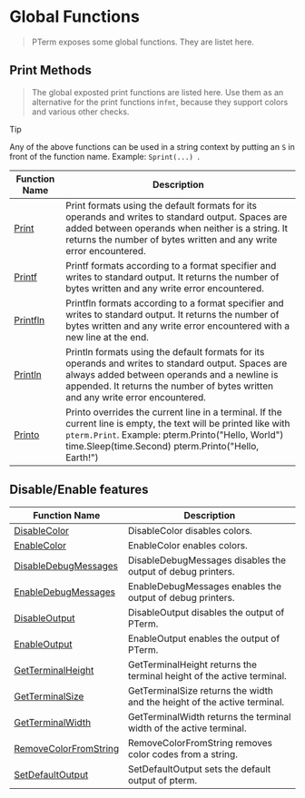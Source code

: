 # Global Functions

> PTerm exposes some global functions. They are listet here.

## Print Methods

> The global exposted print functions are listed here. Use them as an alternative for the print functions in`fmt`, because they support colors and various other checks.

> [!TIP]
> Any of the above functions can be used in a string context by putting an `S` in front of the function name. Example: `Sprint(...) `.

|Function Name|Description|
|-------------|-----------|
|[Print](https://pkg.go.dev/github.com/pterm/pterm#Print)|Print formats using the default formats for its operands and writes to standard output. Spaces are added between operands when neither is a string. It returns the number of bytes written and any write error encountered.|
|[Printf](https://pkg.go.dev/github.com/pterm/pterm#Printf)|Printf formats according to a format specifier and writes to standard output. It returns the number of bytes written and any write error encountered.|
|[Printfln](https://pkg.go.dev/github.com/pterm/pterm#Printfln)|Printfln formats according to a format specifier and writes to standard output. It returns the number of bytes written and any write error encountered with a new line at the end.|
|[Println](https://pkg.go.dev/github.com/pterm/pterm#Println)|Println formats using the default formats for its operands and writes to standard output. Spaces are always added between operands and a newline is appended. It returns the number of bytes written and any write error encountered.|
|[Printo](https://pkg.go.dev/github.com/pterm/pterm#Printo)|Printo overrides the current line in a terminal. If the current line is empty, the text will be printed like with `pterm.Print`. Example: pterm.Printo("Hello, World") time.Sleep(time.Second) pterm.Printo("Hello, Earth!")|

## Disable/Enable features

|Function Name|Description|
|-------------|-----------|
|[DisableColor](https://pkg.go.dev/github.com/pterm/pterm#DisableColor)|DisableColor disables colors.|
|[EnableColor](https://pkg.go.dev/github.com/pterm/pterm#EnableColor)|EnableColor enables colors.|
|[DisableDebugMessages](https://pkg.go.dev/github.com/pterm/pterm#DisableDebugMessages)|DisableDebugMessages disables the output of debug printers.|
|[EnableDebugMessages](https://pkg.go.dev/github.com/pterm/pterm#EnableDebugMessages)|EnableDebugMessages enables the output of debug printers.|
|[DisableOutput](https://pkg.go.dev/github.com/pterm/pterm#DisableOutput)|DisableOutput disables the output of PTerm.|
|[EnableOutput](https://pkg.go.dev/github.com/pterm/pterm#EnableOutput)|EnableOutput enables the output of PTerm.|
|[GetTerminalHeight](https://pkg.go.dev/github.com/pterm/pterm#GetTerminalHeight)|GetTerminalHeight returns the terminal height of the active terminal.|
|[GetTerminalSize](https://pkg.go.dev/github.com/pterm/pterm#GetTerminalSize)|GetTerminalSize returns the width and the height of the active terminal.|
|[GetTerminalWidth](https://pkg.go.dev/github.com/pterm/pterm#GetTerminalWidth)|GetTerminalWidth returns the terminal width of the active terminal.|
|[RemoveColorFromString](https://pkg.go.dev/github.com/pterm/pterm#RemoveColorFromString)|RemoveColorFromString removes color codes from a string.|
|[SetDefaultOutput](https://pkg.go.dev/github.com/pterm/pterm#SetDefaultOutput)|SetDefaultOutput sets the default output of pterm.|
